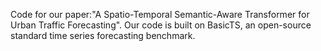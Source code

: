 Code for our paper:"A Spatio-Temporal Semantic-Aware Transformer for Urban Traffic Forecasting".
Our code is built on BasicTS, an open-source standard time series forecasting benchmark.
